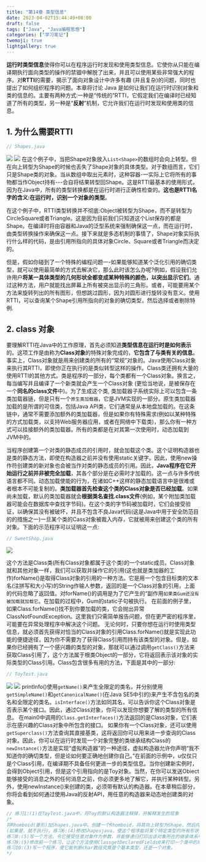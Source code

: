 ```yaml
---
title: "第14章 类型信息"
date: 2023-04-02T15:44:49+08:00
draft: false
tags: ["Java", "Java编程思想"]
categories: ["学习笔记"]
twemoji: true
lightgallery: true
---
```

**运行时类型信息**使得你可以在程序运行时发现和使用类型信息。它使你从只能在编译期执行面向类型的操作的禁锢中解脱了出来，并且可以使用某些非常强大的程序。对**RTTI**的需要，揭示了面向对象设计中许多有趣 (并且复杂)的问题，同时也提出了如何组织程序的问题。本章将讨论 Java 是如何让我们在运行时识别对象和类的信息的。主要有两种方式:一种是“传统的”RTTI，它假定我们在编译时已经知道了所有的类型，另一种是“**反射**”机制，它允许我们在运行时发现和使用类的信息。

## 1. 为什么需要RTTI
```Java
// Shapes.java

```
![](./image/2023-04-02-16-11-11.png)
![](./image/2023-04-02-16-11-26.png)
在这个例子中，当把Shape对象放入`List<Shape>`的数组时会向上转型。但在向上转型为Shape的时候也丢失了Shape对象的具体类型。对于数组而言，它们只是Shape类的对象。当从数组中取出元素时，这种容器-一实际上它将所有的事物都当作Object持有---会自将结果转型回Shape。这是RTTI最基本的使用形式，因为在Java中，所有的类型转换都是在运行时进行正确性检查的。**这也是RTTI名字的含义:在运行时，识别一个对象的类型**。

在这个例子中，RTTI类型转换并不彻底:Object被转型为Shape，而不是转型为CircleSquare或者Triangle。这是因为目前我们只知道这个List<Shape>保存的都是Shape。在编译时将由容器和Java的泛型系统来强制确保这一点，而在运行时，由类型转换操作来确保这一点。接下来就是多态机制的事情了，Shape对象实际执行什么样的代码，是由引用所指向的具体对象Circle、Square或者Triangle而决定的。

但是，假如你碰到了一个特殊的编程问题一-如果能够知道某个泛化引用的确切类型，就可以使用最简单的方式去解决它，那么此时该怎么办呢?例如，假设我们允许用户**将某一具体类型的几何形状全都变成某种特殊的颜色，以突出显示它们**。通过这种方法，用户就能找出屏幕上所有被突出显示的三角形。或者，可能要用某个方法来旋转列出的所有图形，但想跳过圆形，因为对圆形进行旋转没有意义。使用RTTI，可以查询某个Shape引用所指向的对象的确切类型，然后选择或者剔除特例.

## 2. class 对象
要理解RTTI在Java中的工作原理，首先必须知道**类型信息在运行时是如何表示**的。这项工作是由称为**Class对象**的特殊对象完成的，**它包含了与类有关的信息**。事实上，Class对象就是用来创建类的所有的“常规”对象的。Java使用Class对象来执行其RTTI，即使你正在执行的是类似转型这样的操作。Class类还拥有大量的使用RTTI的其他方式。类是程序的一部分，每个类都有一个Class对象。换言之，每当编写并且编译了一个新类就会产生一个Class对象 (更恰当地说，是被保存在一个**同名的class文件**中)。为了生成这个类, 类加载器子系统实际上可以包含一条类加载器链，但是只有一个`原生类加载器`，它是JVM实现的一部分。原生类加载器加载的是所谓的可信类，包括Java API类，它们通常是从本地盘加载的。在这条链中，通常不需要添加额外的类加载器，但是如果你有特殊需求(例如以某种特殊的方式加载类，以支持Web服务器应用，或者在网络中下载类)，那么你有一种方式可以挂接额外的类加载器。所有的类都是在对其第一次使用时，动态加载到JVM中的。

当程序创建第一个对类的静态成员的引用时，就会加载这个类。这个证明构造器也是类的静态方法，即使在构造器之前并没有使用static关键字。因此，使用new操作符创建类的新对象也会被当作对类的静态成员的引用。因此，**Java程序在它开始运行之前并非被完全加载**，其各个部分是在必需时才加载的。这一点与许多传统语言都不同。动态加载使能的行为，在诸如C++这样的静态加载语言中是很难或者根本不可能复制的。**类加载器首先检查这个类的Class对象是否已经加载**。如果尚未加载，默认的类加载器就会**根据类名查找.class文件**(例如，某个附加类加载器可能会在数据库中查找字节码)。在这个类的字节码被加载时，它们会接受验证，以确保其没有被破坏，并且不包含不良Java代码(这是Java中用于安全防范目的的措施之一)一旦某个类的Cass对象被裁入内存，它就被用来创建这个类的所有对象。下面的示范程序可以证明这一点:
```java
// SweetShop.java

```
![](./image/2023-04-02-16-11-47.png)


这个方法是Class类(所有Class对象都属于这个类)的一个static成员。Class对象就和其他对象一样，我们可以获取并操作它的引用(这也就是类加器的工作)forName()是取得Class对象的引用的一种方法。它是用一个包含目标类的文本名(注拼写和大小写)的String作输人参数，返回的是一个Class对象的引用，上面的代码忽略了返回值。对forName()的调用是为了它产生的“副作用`如果类Gum还没有被加载就加载它`。在加载的过程中，Gum的static子句被执行。
在前面的例子里，如果Class.forName()找不到你要加载的类，它会抛出异常ClassNotFoundException。这里我们只需简单报告问题，但在更严密的程序里，可能要在异常处理程序中解决这个问题。
无论何时，只要你想在运行时使用类型信息，就必须首先获得对恰当的Class对象的引用Class.forName()就是实现此功能的便捷途径，因为你不需要为了获得Class引用而持有该类型的对象。但是，如果你已经拥有了一个感兴趣的类型的对象，那就可以通过调用`getClass()`方法来获取Class引用了，这个方法属于根类Object的一部分，它将返回表示该对象的实际类型的Class引用。Class包含很多有用的方法，下面是其中的一部分:
```java
// ToyTest.java
```
![](./image/2023-04-02-16-16-02.png)
![](./image/2023-04-02-16-20-48.png)
printInfo()使用`getName()`来产生全限定的类名，并分别使用`getSimpleName()`和`getCanonicalName()`(在Java SE5中引的)来产生不含包名的类名和全限定的类名。`isInterface()`方法如同其名，可以告诉你这个Class对象是否表示某个接口。因此，通过Class对象，你可以发现你想要了解的类型的所有信息。
在main0中调用的`Class.getInterfaces()`方法返回的是Class对象，它们表示在感兴趣的CIass对象中所包含的接口。
如果你有一个Class对象，还可以使用`getSuperclass()`方法查询其直接基类，这将返回你可以用来进一步查询的Class对象。因此，你可以在运行时发现一个对象完整的类继承结构Class的`newInstance()`方法是实现“虚拟构造器”的一种途径，虚拟构造器允许你声明“我不知道你的确切类型，但是论如何要正确地创建你自己。”在前面的示例中，u仅仅只是个Class引用，在编译期不具备任何更进一步的类型信息。当你创建新实例时，会得到Object引用，但是这个引用指向的是Toy对象。当然，在你可以发送Obiect能够接受的消息之外的任何消息之前，你必须更多地了解它，并执行某种转型。另外，使用newInstance()来创建的类，必须带有默认的构造器。在本章稍后部分，你将会看到如何通过使用Java的反射API，用任意的构造器来动态地创建类的对象。
```java
// 练习1:(1)在ToyTest.java中，将Toy的默认构造器注释掉，并解释发生的现象
/*
将Rhomboid(菱形)加Shapes.java中。创建一个Rhomboid，将其向上转型为Shape，然后向下转型回Rhomboid。试着将其向下转型成Circle，看看会发生什么。练习4:(2)修改前一个练习，让你的程序在执行向下转型之前先运用instanceof检查类型练习5:(3)实现Shapesjava中的rotate(Shape)方法，让它能判断它所旋转的是不是Circle
(如果是，就不执行)。练习6:(4)修改Shapesjava，使这个程序能将某个特定类型的所有形状都“标示”出来(通过设标志)。每一个导出的Shape类的toString0方法应该更够指出Shape是否被标示。练习7:(3)修改SweetShop,java，使每种类型对象的创建由命令行参数控制。即，如果命令行是“java SweetShop Candy”，那么只有Candy对象被创建。注意你是如何通过命令行参数来控制加载哪个Class对象的。
练习8:(5)写一个方法，令它接受任意对象作为参数，并能够递归打印出该对象所在的继承体系中的所有类。
练习9:(5)修改前一个练习，让这个方法使用ClassgetDeclaredFields0来打印一个类中的域的相关信息。
练习10:(3)写一个程序，使它能判断char数组究竟是个基本类型，还是一个对象。
*/
```

